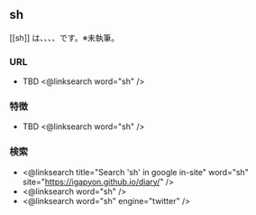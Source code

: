## sh

[[sh]] は、、、、です。※未執筆。

### URL

* TBD <@linksearch word="sh" />

### 特徴

* TBD <@linksearch word="sh" />

### 検索

* <@linksearch title="Search 'sh' in google in-site" word="sh" site="https://igapyon.github.io/diary/" />
* <@linksearch word="sh" />
* <@linksearch word="sh" engine="twitter" />

